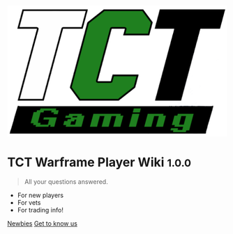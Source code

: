 ![](./_assets/tct-logo.png)

# TCT Warframe Player Wiki <small>1.0.0</small>

> All your questions answered.

- For new players
- For vets
- For trading info!

[Newbies](new-player/start-here)
[Get to know us](misc/tct)
